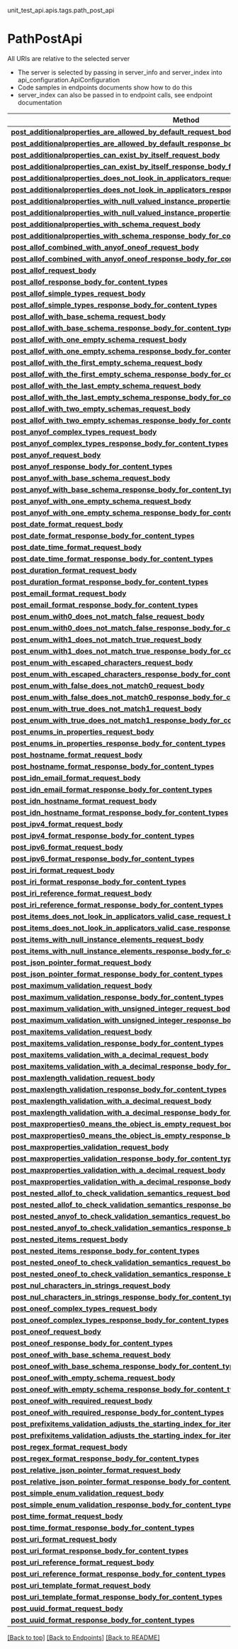 <a name="top"></a>
unit_test_api.apis.tags.path_post_api
# PathPostApi

All URIs are relative to the selected server
- The server is selected by passing in server_info and server_index into api_configuration.ApiConfiguration
- Code samples in endpoints documents show how to do this
- server_index can also be passed in to endpoint calls, see endpoint documentation

Method | Description
------ | -------------
[**post_additionalproperties_are_allowed_by_default_request_body**](../../paths/request_body_post_additionalproperties_are_allowed_by_default_request_body/post.md) | 
[**post_additionalproperties_are_allowed_by_default_response_body_for_content_types**](../../paths/response_body_post_additionalproperties_are_allowed_by_default_response_body_for_content_types/post.md) | 
[**post_additionalproperties_can_exist_by_itself_request_body**](../../paths/request_body_post_additionalproperties_can_exist_by_itself_request_body/post.md) | 
[**post_additionalproperties_can_exist_by_itself_response_body_for_content_types**](../../paths/response_body_post_additionalproperties_can_exist_by_itself_response_body_for_content_types/post.md) | 
[**post_additionalproperties_does_not_look_in_applicators_request_body**](../../paths/request_body_post_additionalproperties_does_not_look_in_applicators_request_body/post.md) | 
[**post_additionalproperties_does_not_look_in_applicators_response_body_for_content_types**](../../paths/response_body_post_additionalproperties_does_not_look_in_applicators_response_body_for_content_types/post.md) | 
[**post_additionalproperties_with_null_valued_instance_properties_request_body**](../../paths/request_body_post_additionalproperties_with_null_valued_instance_properties_request_body/post.md) | 
[**post_additionalproperties_with_null_valued_instance_properties_response_body_for_content_types**](../../paths/response_body_post_additionalproperties_with_null_valued_instance_properties_response_body_for_content_types/post.md) | 
[**post_additionalproperties_with_schema_request_body**](../../paths/request_body_post_additionalproperties_with_schema_request_body/post.md) | 
[**post_additionalproperties_with_schema_response_body_for_content_types**](../../paths/response_body_post_additionalproperties_with_schema_response_body_for_content_types/post.md) | 
[**post_allof_combined_with_anyof_oneof_request_body**](../../paths/request_body_post_allof_combined_with_anyof_oneof_request_body/post.md) | 
[**post_allof_combined_with_anyof_oneof_response_body_for_content_types**](../../paths/response_body_post_allof_combined_with_anyof_oneof_response_body_for_content_types/post.md) | 
[**post_allof_request_body**](../../paths/request_body_post_allof_request_body/post.md) | 
[**post_allof_response_body_for_content_types**](../../paths/response_body_post_allof_response_body_for_content_types/post.md) | 
[**post_allof_simple_types_request_body**](../../paths/request_body_post_allof_simple_types_request_body/post.md) | 
[**post_allof_simple_types_response_body_for_content_types**](../../paths/response_body_post_allof_simple_types_response_body_for_content_types/post.md) | 
[**post_allof_with_base_schema_request_body**](../../paths/request_body_post_allof_with_base_schema_request_body/post.md) | 
[**post_allof_with_base_schema_response_body_for_content_types**](../../paths/response_body_post_allof_with_base_schema_response_body_for_content_types/post.md) | 
[**post_allof_with_one_empty_schema_request_body**](../../paths/request_body_post_allof_with_one_empty_schema_request_body/post.md) | 
[**post_allof_with_one_empty_schema_response_body_for_content_types**](../../paths/response_body_post_allof_with_one_empty_schema_response_body_for_content_types/post.md) | 
[**post_allof_with_the_first_empty_schema_request_body**](../../paths/request_body_post_allof_with_the_first_empty_schema_request_body/post.md) | 
[**post_allof_with_the_first_empty_schema_response_body_for_content_types**](../../paths/response_body_post_allof_with_the_first_empty_schema_response_body_for_content_types/post.md) | 
[**post_allof_with_the_last_empty_schema_request_body**](../../paths/request_body_post_allof_with_the_last_empty_schema_request_body/post.md) | 
[**post_allof_with_the_last_empty_schema_response_body_for_content_types**](../../paths/response_body_post_allof_with_the_last_empty_schema_response_body_for_content_types/post.md) | 
[**post_allof_with_two_empty_schemas_request_body**](../../paths/request_body_post_allof_with_two_empty_schemas_request_body/post.md) | 
[**post_allof_with_two_empty_schemas_response_body_for_content_types**](../../paths/response_body_post_allof_with_two_empty_schemas_response_body_for_content_types/post.md) | 
[**post_anyof_complex_types_request_body**](../../paths/request_body_post_anyof_complex_types_request_body/post.md) | 
[**post_anyof_complex_types_response_body_for_content_types**](../../paths/response_body_post_anyof_complex_types_response_body_for_content_types/post.md) | 
[**post_anyof_request_body**](../../paths/request_body_post_anyof_request_body/post.md) | 
[**post_anyof_response_body_for_content_types**](../../paths/response_body_post_anyof_response_body_for_content_types/post.md) | 
[**post_anyof_with_base_schema_request_body**](../../paths/request_body_post_anyof_with_base_schema_request_body/post.md) | 
[**post_anyof_with_base_schema_response_body_for_content_types**](../../paths/response_body_post_anyof_with_base_schema_response_body_for_content_types/post.md) | 
[**post_anyof_with_one_empty_schema_request_body**](../../paths/request_body_post_anyof_with_one_empty_schema_request_body/post.md) | 
[**post_anyof_with_one_empty_schema_response_body_for_content_types**](../../paths/response_body_post_anyof_with_one_empty_schema_response_body_for_content_types/post.md) | 
[**post_date_format_request_body**](../../paths/request_body_post_date_format_request_body/post.md) | 
[**post_date_format_response_body_for_content_types**](../../paths/response_body_post_date_format_response_body_for_content_types/post.md) | 
[**post_date_time_format_request_body**](../../paths/request_body_post_date_time_format_request_body/post.md) | 
[**post_date_time_format_response_body_for_content_types**](../../paths/response_body_post_date_time_format_response_body_for_content_types/post.md) | 
[**post_duration_format_request_body**](../../paths/request_body_post_duration_format_request_body/post.md) | 
[**post_duration_format_response_body_for_content_types**](../../paths/response_body_post_duration_format_response_body_for_content_types/post.md) | 
[**post_email_format_request_body**](../../paths/request_body_post_email_format_request_body/post.md) | 
[**post_email_format_response_body_for_content_types**](../../paths/response_body_post_email_format_response_body_for_content_types/post.md) | 
[**post_enum_with0_does_not_match_false_request_body**](../../paths/request_body_post_enum_with0_does_not_match_false_request_body/post.md) | 
[**post_enum_with0_does_not_match_false_response_body_for_content_types**](../../paths/response_body_post_enum_with0_does_not_match_false_response_body_for_content_types/post.md) | 
[**post_enum_with1_does_not_match_true_request_body**](../../paths/request_body_post_enum_with1_does_not_match_true_request_body/post.md) | 
[**post_enum_with1_does_not_match_true_response_body_for_content_types**](../../paths/response_body_post_enum_with1_does_not_match_true_response_body_for_content_types/post.md) | 
[**post_enum_with_escaped_characters_request_body**](../../paths/request_body_post_enum_with_escaped_characters_request_body/post.md) | 
[**post_enum_with_escaped_characters_response_body_for_content_types**](../../paths/response_body_post_enum_with_escaped_characters_response_body_for_content_types/post.md) | 
[**post_enum_with_false_does_not_match0_request_body**](../../paths/request_body_post_enum_with_false_does_not_match0_request_body/post.md) | 
[**post_enum_with_false_does_not_match0_response_body_for_content_types**](../../paths/response_body_post_enum_with_false_does_not_match0_response_body_for_content_types/post.md) | 
[**post_enum_with_true_does_not_match1_request_body**](../../paths/request_body_post_enum_with_true_does_not_match1_request_body/post.md) | 
[**post_enum_with_true_does_not_match1_response_body_for_content_types**](../../paths/response_body_post_enum_with_true_does_not_match1_response_body_for_content_types/post.md) | 
[**post_enums_in_properties_request_body**](../../paths/request_body_post_enums_in_properties_request_body/post.md) | 
[**post_enums_in_properties_response_body_for_content_types**](../../paths/response_body_post_enums_in_properties_response_body_for_content_types/post.md) | 
[**post_hostname_format_request_body**](../../paths/request_body_post_hostname_format_request_body/post.md) | 
[**post_hostname_format_response_body_for_content_types**](../../paths/response_body_post_hostname_format_response_body_for_content_types/post.md) | 
[**post_idn_email_format_request_body**](../../paths/request_body_post_idn_email_format_request_body/post.md) | 
[**post_idn_email_format_response_body_for_content_types**](../../paths/response_body_post_idn_email_format_response_body_for_content_types/post.md) | 
[**post_idn_hostname_format_request_body**](../../paths/request_body_post_idn_hostname_format_request_body/post.md) | 
[**post_idn_hostname_format_response_body_for_content_types**](../../paths/response_body_post_idn_hostname_format_response_body_for_content_types/post.md) | 
[**post_ipv4_format_request_body**](../../paths/request_body_post_ipv4_format_request_body/post.md) | 
[**post_ipv4_format_response_body_for_content_types**](../../paths/response_body_post_ipv4_format_response_body_for_content_types/post.md) | 
[**post_ipv6_format_request_body**](../../paths/request_body_post_ipv6_format_request_body/post.md) | 
[**post_ipv6_format_response_body_for_content_types**](../../paths/response_body_post_ipv6_format_response_body_for_content_types/post.md) | 
[**post_iri_format_request_body**](../../paths/request_body_post_iri_format_request_body/post.md) | 
[**post_iri_format_response_body_for_content_types**](../../paths/response_body_post_iri_format_response_body_for_content_types/post.md) | 
[**post_iri_reference_format_request_body**](../../paths/request_body_post_iri_reference_format_request_body/post.md) | 
[**post_iri_reference_format_response_body_for_content_types**](../../paths/response_body_post_iri_reference_format_response_body_for_content_types/post.md) | 
[**post_items_does_not_look_in_applicators_valid_case_request_body**](../../paths/request_body_post_items_does_not_look_in_applicators_valid_case_request_body/post.md) | 
[**post_items_does_not_look_in_applicators_valid_case_response_body_for_content_types**](../../paths/response_body_post_items_does_not_look_in_applicators_valid_case_response_body_for_content_types/post.md) | 
[**post_items_with_null_instance_elements_request_body**](../../paths/request_body_post_items_with_null_instance_elements_request_body/post.md) | 
[**post_items_with_null_instance_elements_response_body_for_content_types**](../../paths/response_body_post_items_with_null_instance_elements_response_body_for_content_types/post.md) | 
[**post_json_pointer_format_request_body**](../../paths/request_body_post_json_pointer_format_request_body/post.md) | 
[**post_json_pointer_format_response_body_for_content_types**](../../paths/response_body_post_json_pointer_format_response_body_for_content_types/post.md) | 
[**post_maximum_validation_request_body**](../../paths/request_body_post_maximum_validation_request_body/post.md) | 
[**post_maximum_validation_response_body_for_content_types**](../../paths/response_body_post_maximum_validation_response_body_for_content_types/post.md) | 
[**post_maximum_validation_with_unsigned_integer_request_body**](../../paths/request_body_post_maximum_validation_with_unsigned_integer_request_body/post.md) | 
[**post_maximum_validation_with_unsigned_integer_response_body_for_content_types**](../../paths/response_body_post_maximum_validation_with_unsigned_integer_response_body_for_content_types/post.md) | 
[**post_maxitems_validation_request_body**](../../paths/request_body_post_maxitems_validation_request_body/post.md) | 
[**post_maxitems_validation_response_body_for_content_types**](../../paths/response_body_post_maxitems_validation_response_body_for_content_types/post.md) | 
[**post_maxitems_validation_with_a_decimal_request_body**](../../paths/request_body_post_maxitems_validation_with_a_decimal_request_body/post.md) | 
[**post_maxitems_validation_with_a_decimal_response_body_for_content_types**](../../paths/response_body_post_maxitems_validation_with_a_decimal_response_body_for_content_types/post.md) | 
[**post_maxlength_validation_request_body**](../../paths/request_body_post_maxlength_validation_request_body/post.md) | 
[**post_maxlength_validation_response_body_for_content_types**](../../paths/response_body_post_maxlength_validation_response_body_for_content_types/post.md) | 
[**post_maxlength_validation_with_a_decimal_request_body**](../../paths/request_body_post_maxlength_validation_with_a_decimal_request_body/post.md) | 
[**post_maxlength_validation_with_a_decimal_response_body_for_content_types**](../../paths/response_body_post_maxlength_validation_with_a_decimal_response_body_for_content_types/post.md) | 
[**post_maxproperties0_means_the_object_is_empty_request_body**](../../paths/request_body_post_maxproperties0_means_the_object_is_empty_request_body/post.md) | 
[**post_maxproperties0_means_the_object_is_empty_response_body_for_content_types**](../../paths/response_body_post_maxproperties0_means_the_object_is_empty_response_body_for_content_types/post.md) | 
[**post_maxproperties_validation_request_body**](../../paths/request_body_post_maxproperties_validation_request_body/post.md) | 
[**post_maxproperties_validation_response_body_for_content_types**](../../paths/response_body_post_maxproperties_validation_response_body_for_content_types/post.md) | 
[**post_maxproperties_validation_with_a_decimal_request_body**](../../paths/request_body_post_maxproperties_validation_with_a_decimal_request_body/post.md) | 
[**post_maxproperties_validation_with_a_decimal_response_body_for_content_types**](../../paths/response_body_post_maxproperties_validation_with_a_decimal_response_body_for_content_types/post.md) | 
[**post_nested_allof_to_check_validation_semantics_request_body**](../../paths/request_body_post_nested_allof_to_check_validation_semantics_request_body/post.md) | 
[**post_nested_allof_to_check_validation_semantics_response_body_for_content_types**](../../paths/response_body_post_nested_allof_to_check_validation_semantics_response_body_for_content_types/post.md) | 
[**post_nested_anyof_to_check_validation_semantics_request_body**](../../paths/request_body_post_nested_anyof_to_check_validation_semantics_request_body/post.md) | 
[**post_nested_anyof_to_check_validation_semantics_response_body_for_content_types**](../../paths/response_body_post_nested_anyof_to_check_validation_semantics_response_body_for_content_types/post.md) | 
[**post_nested_items_request_body**](../../paths/request_body_post_nested_items_request_body/post.md) | 
[**post_nested_items_response_body_for_content_types**](../../paths/response_body_post_nested_items_response_body_for_content_types/post.md) | 
[**post_nested_oneof_to_check_validation_semantics_request_body**](../../paths/request_body_post_nested_oneof_to_check_validation_semantics_request_body/post.md) | 
[**post_nested_oneof_to_check_validation_semantics_response_body_for_content_types**](../../paths/response_body_post_nested_oneof_to_check_validation_semantics_response_body_for_content_types/post.md) | 
[**post_nul_characters_in_strings_request_body**](../../paths/request_body_post_nul_characters_in_strings_request_body/post.md) | 
[**post_nul_characters_in_strings_response_body_for_content_types**](../../paths/response_body_post_nul_characters_in_strings_response_body_for_content_types/post.md) | 
[**post_oneof_complex_types_request_body**](../../paths/request_body_post_oneof_complex_types_request_body/post.md) | 
[**post_oneof_complex_types_response_body_for_content_types**](../../paths/response_body_post_oneof_complex_types_response_body_for_content_types/post.md) | 
[**post_oneof_request_body**](../../paths/request_body_post_oneof_request_body/post.md) | 
[**post_oneof_response_body_for_content_types**](../../paths/response_body_post_oneof_response_body_for_content_types/post.md) | 
[**post_oneof_with_base_schema_request_body**](../../paths/request_body_post_oneof_with_base_schema_request_body/post.md) | 
[**post_oneof_with_base_schema_response_body_for_content_types**](../../paths/response_body_post_oneof_with_base_schema_response_body_for_content_types/post.md) | 
[**post_oneof_with_empty_schema_request_body**](../../paths/request_body_post_oneof_with_empty_schema_request_body/post.md) | 
[**post_oneof_with_empty_schema_response_body_for_content_types**](../../paths/response_body_post_oneof_with_empty_schema_response_body_for_content_types/post.md) | 
[**post_oneof_with_required_request_body**](../../paths/request_body_post_oneof_with_required_request_body/post.md) | 
[**post_oneof_with_required_response_body_for_content_types**](../../paths/response_body_post_oneof_with_required_response_body_for_content_types/post.md) | 
[**post_prefixitems_validation_adjusts_the_starting_index_for_items_request_body**](../../paths/request_body_post_prefixitems_validation_adjusts_the_starting_index_for_items_request_body/post.md) | 
[**post_prefixitems_validation_adjusts_the_starting_index_for_items_response_body_for_content_types**](../../paths/response_body_post_prefixitems_validation_adjusts_the_starting_index_for_items_response_body_for_content_types/post.md) | 
[**post_regex_format_request_body**](../../paths/request_body_post_regex_format_request_body/post.md) | 
[**post_regex_format_response_body_for_content_types**](../../paths/response_body_post_regex_format_response_body_for_content_types/post.md) | 
[**post_relative_json_pointer_format_request_body**](../../paths/request_body_post_relative_json_pointer_format_request_body/post.md) | 
[**post_relative_json_pointer_format_response_body_for_content_types**](../../paths/response_body_post_relative_json_pointer_format_response_body_for_content_types/post.md) | 
[**post_simple_enum_validation_request_body**](../../paths/request_body_post_simple_enum_validation_request_body/post.md) | 
[**post_simple_enum_validation_response_body_for_content_types**](../../paths/response_body_post_simple_enum_validation_response_body_for_content_types/post.md) | 
[**post_time_format_request_body**](../../paths/request_body_post_time_format_request_body/post.md) | 
[**post_time_format_response_body_for_content_types**](../../paths/response_body_post_time_format_response_body_for_content_types/post.md) | 
[**post_uri_format_request_body**](../../paths/request_body_post_uri_format_request_body/post.md) | 
[**post_uri_format_response_body_for_content_types**](../../paths/response_body_post_uri_format_response_body_for_content_types/post.md) | 
[**post_uri_reference_format_request_body**](../../paths/request_body_post_uri_reference_format_request_body/post.md) | 
[**post_uri_reference_format_response_body_for_content_types**](../../paths/response_body_post_uri_reference_format_response_body_for_content_types/post.md) | 
[**post_uri_template_format_request_body**](../../paths/request_body_post_uri_template_format_request_body/post.md) | 
[**post_uri_template_format_response_body_for_content_types**](../../paths/response_body_post_uri_template_format_response_body_for_content_types/post.md) | 
[**post_uuid_format_request_body**](../../paths/request_body_post_uuid_format_request_body/post.md) | 
[**post_uuid_format_response_body_for_content_types**](../../paths/response_body_post_uuid_format_response_body_for_content_types/post.md) | 

[[Back to top]](#top) [[Back to Endpoints]](../../../README.md#Endpoints) [[Back to README]](../../../README.md)
